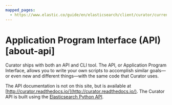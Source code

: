 ```yaml
---
mapped_pages:
  - https://www.elastic.co/guide/en/elasticsearch/client/curator/current/about-api.html
---
```


# Application Program Interface (API) [about-api]

Curator ships with both an API and CLI tool.  The API, or Application Program Interface, allows you to write your own scripts to accomplish similar goals—​or even new and different things—​with the same code that Curator uses.

The API documentation is not on this site, but is available at [http://curator.readthedocs.io/](http://curator.readthedocs.io/).  The Curator API is built using the [Elasticsearch Python API](http://www.elastic.co/guide/en/elasticsearch/client/python-api/current/index.md).

